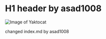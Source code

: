 # H1 header by asad1008 #


![Image of Yaktocat](https://octodex.github.com/images/yaktocat.png)















changed index.md by asad1008
